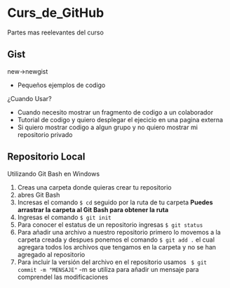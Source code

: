# Curs_de_GitHub
Partes mas reelevantes del curso

## Gist

new->newgist

- Pequeños ejemplos de codigo

¿Cuando Usar?
- Cuando necesito mostrar un fragmento de codigo a un colaborador
- Tutorial de codigo y quiero desplegar el ejecicio en una pagina externa
- Si quiero mostrar codigo a algun grupo y no quiero mostrar mi repositorio privado

## Repositorio Local
Utilizando Git Bash en Windows
1. Creas una carpeta donde quieras crear tu repositorio
2. abres Git Bash
3. Incresas el comando ``` $ cd ``` seguido por la ruta de tu carpeta **Puedes arrastrar la carpeta al Git Bash para obtener la ruta**
4. Ingresas el comando ``` $ git init ```
5. Para conocer el estatus de un repositorio ingresas ``` $ git status ```
6. Para añadir una archivo a nuestro repositorio primero lo movemos a la carpeta creada y despues ponemos el comando ``` $ git add . ``` el cual agregara todos los archivos que tengamos en la carpeta y no se han agregado al repositorio
7. Para incluir la versión del archivo en el repositorio usamos ``` $ git commit -m "MENSAJE"``` -m se utiliza para añadir un mensaje para comprendel las modificaciones 
